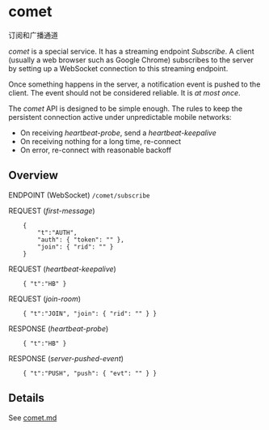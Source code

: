 # comet

订阅和广播通道

*comet* is a special service. It has a streaming endpoint *Subscribe*.
A client (usually a web browser such as Google Chrome) subscribes to the server by setting up a WebSocket connection to this streaming endpoint.

Once something happens in the server, a notification event is pushed to the client. The event should not be considered reliable. It is *at most once*.

The *comet* API is designed to be simple enough. The rules to keep the persistent connection active under unpredictable mobile networks:

- On receiving *heartbeat-probe*, send a *heartbeat-keepalive*
- On receiving nothing for a long time, re-connect
- On error, re-connect with reasonable backoff

## Overview

ENDPOINT (WebSocket)
    `/comet/subscribe`

REQUEST (*first-message*)
```
    {
        "t":"AUTH",
        "auth": { "token": "" },
        "join": { "rid": "" }
    }
```

REQUEST (*heartbeat-keepalive*)
```
    { "t":"HB" }
```

REQUEST (*join-room*)
```
    { "t":"JOIN", "join": { "rid": "" } }
```

RESPONSE (*heartbeat-probe*)
```
    { "t":"HB" }
```

RESPONSE (*server-pushed-event*)
```
    { "t":"PUSH", "push": { "evt": "" } }
```

## Details

See [comet.md](comet.md)
